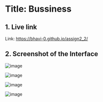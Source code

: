 # **Title: Bussiness**


## **1. Live link**
Link: https://bhavi-0.github.io/assign2_2/


## **2. Screenshot of the Interface**

![image](https://user-images.githubusercontent.com/87388334/208244134-926c925e-e6db-4908-8ba7-f928190add7f.png)


![image](https://user-images.githubusercontent.com/87388334/208244146-dc3f4057-48a4-49b0-b38c-d6c0f039899c.png)


![image](https://user-images.githubusercontent.com/87388334/208244160-6660a74a-7269-4e63-94bd-32d88c3891da.png)


![image](https://user-images.githubusercontent.com/87388334/208244170-58892e68-f59e-43ca-bd41-79828aa1b59d.png)
